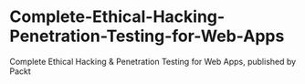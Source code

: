 # Complete-Ethical-Hacking-Penetration-Testing-for-Web-Apps
Complete Ethical Hacking &amp; Penetration Testing for Web Apps, published by Packt
